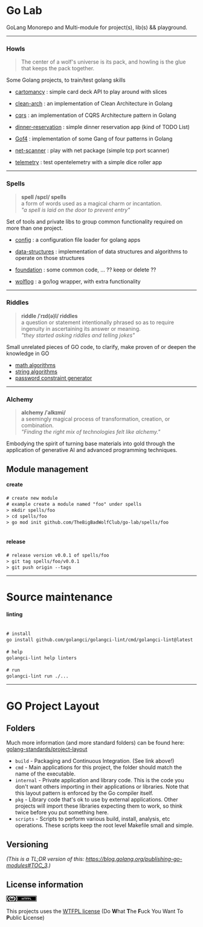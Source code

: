 # Go Lab

GoLang Monorepo and Multi-module for project(s), lib(s) && playground.

<hr>

### Howls


>The center of a wolf's universe is its pack, and howling is the glue that keeps the pack together.


Some Golang projects, to train/test golang skills

- [cartomancy](https://github.com/TheBigBadWolfClub/go-lab/tree/main/howls/cartomancy)
: simple card deck API to play around with slices

- [clean-arch](https://github.com/TheBigBadWolfClub/go-lab/tree/main/howls/clean-arch)
: an implementation of Clean Architecture in Golang

- [cqrs](https://github.com/TheBigBadWolfClub/go-lab/tree/main/howls/cqrs)
: an implementation of CQRS Architecture pattern in Golang

- [dinner-reservation](https://github.com/TheBigBadWolfClub/go-lab/tree/main/howls/dinner-reservation)
  : simple dinner reservation app (kind of TODO List)

- [Gof4](https://github.com/TheBigBadWolfClub/go-lab/tree/main/howls/Gof4)
: implementation of some Gang of four patterns in Golang

- [net-scanner](https://github.com/TheBigBadWolfClub/go-lab/tree/main/howls/net-scanner)
: play with net package (simple tcp port scanner)

- [telemetry](https://github.com/TheBigBadWolfClub/go-lab/tree/main/howls/telemetry)
: test opentelemetry with a simple dice roller app

<hr>


### Spells

>__spell /spɛl/ spells__
><br>a form of words used as a magical charm or incantation.
><br>*"a spell is laid on the door to prevent entry"*

Set of tools and private libs to group common functionality required on more than one project.

- [config](https://github.com/TheBigBadWolfClub/go-lab/tree/main/spells/config)
: a configuration file loader for golang apps

- [data-structures](https://github.com/TheBigBadWolfClub/go-lab/tree/main/spells/data-structures)
: implementation of data structures and algorithms to operate on those structures

- [foundation](https://github.com/TheBigBadWolfClub/go-lab/tree/main/spells/foundation)
: some common code, ... ?? keep or delete ??

- [wolflog](https://github.com/TheBigBadWolfClub/go-lab/tree/main/spells/wolflog)
: a go/log wrapper, with extra functionality


<hr>

### Riddles


>__riddle /ˈrɪd(ə)l/ riddles__
><br>a question or statement intentionally phrased so as to require ingenuity in ascertaining its answer or meaning.
><br>*"they started asking riddles and telling jokes"*

Small unrelated pieces of GO code, to clarify, make proven of  or deepen the knowledge in GO

- [math algorithms](https://github.com/TheBigBadWolfClub/go-lab/blob/main/riddles/password.go)
- [string algorithms](https://github.com/TheBigBadWolfClub/go-lab/blob/main/riddles/strings.go)
- [password constraint generator](https://github.com/TheBigBadWolfClub/go-lab/blob/main/riddles/password.go)
<hr>

### Alchemy

>__alchemy /ˈalkɪmi/__
><br>a seemingly magical process of transformation, creation, or combination. 
><br>*"Finding the right mix of technologies felt like alchemy."*  

Embodying the spirit of turning base materials into gold through the application of generative AI and advanced programming techniques.

## Module management

#### create
```shell
# create new module
# example create a module named "foo" under spells
> mkdir spells/foo
> cd spells/foo
> go mod init github.com/TheBigBadWolfClub/go-lab/spells/foo
 
```

#### release
```shell
# release version v0.0.1 of spells/foo
> git tag spells/foo/v0.0.1
> git push origin --tags

```


<hr>

# Source maintenance

#### linting
```shell

# install
go install github.com/golangci/golangci-lint/cmd/golangci-lint@latest

# help
golangci-lint help linters

# run
golangci-lint run ./...

```


<hr>

# GO Project Layout



## Folders
Much more information (and more standard folders) can be found here: [golang-standards/project-layout](https://github.com/golang-standards/project-layout)

* `build` - Packaging and Continuous Integration. (See link above!)
* `cmd` - Main applications for this project, the folder should match the name of the executable.
* `internal` - Private application and library code. This is the code you don't want others importing in their applications or libraries. Note that this layout pattern is enforced by the Go compiler itself.
* `pkg` - Library code that's ok to use by external applications. Other projects will import these libraries expecting them to work, so think twice before you put something here.
* `scripts` - Scripts to perform various build, install, analysis, etc operations. These scripts keep the root level Makefile small and simple.



## Versioning
*(This is a TL;DR version of this: https://blog.golang.org/publishing-go-modules#TOC_3.)*



## License information
![WTFPL](license.png)

This projects uses the [WTFPL license](http://www.wtfpl.net/)
(Do **W**hat **T**he **F**uck You Want To **P**ublic **L**icense)